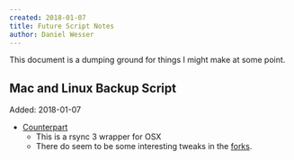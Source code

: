 ```yaml
---
created: 2018-01-07
title: Future Script Notes
author: Daniel Wesser
---
```


This document is a dumping ground for things I might make at some point.  

## Mac and Linux Backup Script

Added: 2018-01-07  

- [Counterpart](https://github.com/jedda/Counterpart)
  - This is a rsync 3 wrapper for OSX
  - There do seem to be some interesting tweaks in the [forks](https://github.com/jedda/Counterpart/network).
